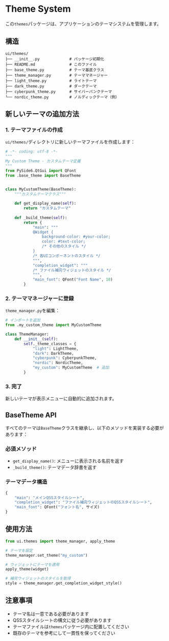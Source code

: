 # Theme System

この`themes`パッケージは、アプリケーションのテーマシステムを管理します。

## 構造

```
ui/themes/
├── __init__.py             # パッケージ初期化
├── README.md               # このファイル
├── base_theme.py           # テーマ基底クラス
├── theme_manager.py        # テーママネージャー
├── light_theme.py          # ライトテーマ
├── dark_theme.py           # ダークテーマ
├── cyberpunk_theme.py      # サイバーパンクテーマ
└── nordic_theme.py         # ノルディックテーマ（例）
```

## 新しいテーマの追加方法

### 1. テーマファイルの作成

`ui/themes/`ディレクトリに新しいテーマファイルを作成します：

```python
# -*- coding: utf-8 -*-
"""
My Custom Theme - カスタムテーマ定義
"""
from PySide6.QtGui import QFont
from .base_theme import BaseTheme


class MyCustomTheme(BaseTheme):
    """カスタムテーマクラス"""
    
    def get_display_name(self):
        return "カスタムテーマ"
    
    def _build_theme(self):
        return {
            "main": """
            QWidget {
                background-color: #your-color;
                color: #text-color;
                /* その他のスタイル */
            }
            /* 各UIコンポーネントのスタイル */
            """,
            "completion_widget": """
            /* ファイル補完ウィジェットのスタイル */
            """,
            "main_font": QFont("Font Name", 10)
        }
```

### 2. テーママネージャーに登録

`theme_manager.py`を編集：

```python
# インポートを追加
from .my_custom_theme import MyCustomTheme

class ThemeManager:
    def __init__(self):
        self._theme_classes = {
            "light": LightTheme,
            "dark": DarkTheme,
            "cyberpunk": CyberpunkTheme,
            "nordic": NordicTheme,
            "my_custom": MyCustomTheme  # 追加
        }
```

### 3. 完了

新しいテーマが表示メニューに自動的に追加されます。

## BaseTheme API

すべてのテーマは`BaseTheme`クラスを継承し、以下のメソッドを実装する必要があります：

### 必須メソッド

- `get_display_name()`: メニューに表示される名前を返す
- `_build_theme()`: テーマデータ辞書を返す

### テーマデータ構造

```python
{
    "main": "メインQSSスタイルシート",
    "completion_widget": "ファイル補完ウィジェットのQSSスタイルシート", 
    "main_font": QFont("フォント名", サイズ)
}
```

## 使用方法

```python
from ui.themes import theme_manager, apply_theme

# テーマを設定
theme_manager.set_theme("my_custom")

# ウィジェットにテーマを適用
apply_theme(widget)

# 補完ウィジェットのスタイルを取得
style = theme_manager.get_completion_widget_style()
```

## 注意事項

- テーマ名は一意である必要があります
- QSSスタイルシートの構文に従う必要があります
- テーマファイルは`themes`パッケージ内に配置してください
- 既存のテーマを参考にして一貫性を保ってください